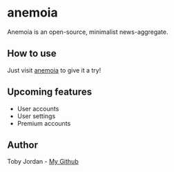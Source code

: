 # anemoia
Anemoia is an open-source, minimalist news-aggregate.

## How to use
Just visit [anemoia](http://178.62.44.197/) to give it a try!

## Upcoming features
* User accounts
* User settings
* Premium accounts

## Author
Toby Jordan - [My Github](github.com/tobyjordan)
